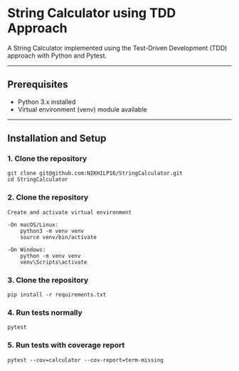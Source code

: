 # String Calculator using TDD Approach

A String Calculator implemented using the Test-Driven Development (TDD) approach with Python and Pytest.

---

## Prerequisites

- Python 3.x installed
- Virtual environment (venv) module available

---

## Installation and Setup

### 1. Clone the repository

    git clone git@github.com:NIKHILP16/StringCalculator.git
    cd StringCalculator

### 2. Clone the repository

    Create and activate virtual environment

    -On macOS/Linux:
        python3 -m venv venv
        source venv/bin/activate

    -On Windows:
        python -m venv venv
        venv\Scripts\activate

### 3. Clone the repository

    pip install -r requirements.txt

### 4. Run tests normally

    pytest

### 5. Run tests with coverage report

    pytest --cov=calculator --cov-report=term-missing
